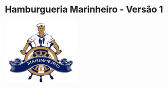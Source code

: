 # Hamburgueria Marinheiro - Versão 1


<div class="image-container">
    <img src="https://github.com/ailton-santos/Hamburgueria_Marinheirov1/blob/main/Marinheiro.jpg" alt="Logo da Hamburgueria Marinheiro">
</div>

